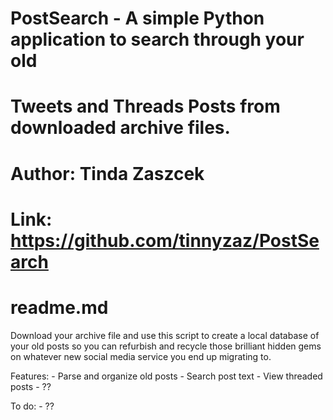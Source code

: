 # PostSearch - A simple Python application to search through your old
# Tweets and Threads Posts from downloaded archive files.
# Author: Tinda Zaszcek
# Link: https://github.com/tinnyzaz/PostSearch
# readme.md

Download your archive file and use this script to create a local database
of your old posts so you can refurbish and recycle those brilliant hidden
gems on whatever new social media service you end up migrating to.

Features:
    - Parse and organize old posts
    - Search post text
    - View threaded posts
    - ??

To do:
    - ??